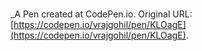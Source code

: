 # 
 _A Pen created at CodePen.io. Original URL: [https://codepen.io/vrajgohil/pen/KLOagE](https://codepen.io/vrajgohil/pen/KLOagE).

 